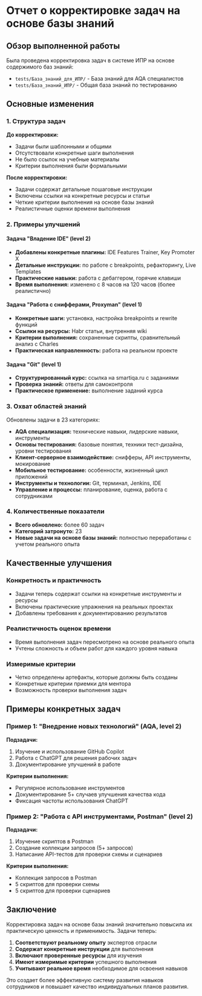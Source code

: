 # Отчет о корректировке задач на основе базы знаний

## Обзор выполненной работы

Была проведена корректировка задач в системе ИПР на основе содержимого баз знаний:
- `tests/База_знаний_для_ИПР/` - База знаний для AQA специалистов
- `tests/База_знаний_ИПР/` - Общая база знаний по тестированию

## Основные изменения

### 1. Структура задач
**До корректировки:**
- Задачи были шаблонными и общими
- Отсутствовали конкретные шаги выполнения
- Не было ссылок на учебные материалы
- Критерии выполнения были формальными

**После корректировки:**
- Задачи содержат детальные пошаговые инструкции
- Включены ссылки на конкретные ресурсы и статьи
- Четкие критерии выполнения на основе базы знаний
- Реалистичные оценки времени выполнения

### 2. Примеры улучшений

#### Задача "Владение IDE" (level 2)
- **Добавлены конкретные плагины:** IDE Features Trainer, Key Promoter X
- **Детальные инструкции:** по работе с breakpoints, рефакторингу, Live Templates
- **Практические навыки:** работа с дебаггером, горячие клавиши
- **Время выполнения:** изменено с 8 часов на 120 часов (более реалистично)

#### Задача "Работа с снифферами, Proxyman" (level 1)
- **Конкретные шаги:** установка, настройка breakpoints и rewrite функций
- **Ссылки на ресурсы:** Habr статьи, внутренняя wiki
- **Критерии выполнения:** сохраненные скрипты, сравнительный анализ с Charles
- **Практическая направленность:** работа на реальном проекте

#### Задача "Git" (level 1)
- **Структурированный курс:** ссылка на smartiqa.ru с заданиями
- **Проверка знаний:** ответы для самоконтроля
- **Практическое применение:** выполнение заданий курса

### 3. Охват областей знаний

Обновлены задачи в 23 категориях:
- **AQA специализация:** технические навыки, лидерские навыки, инструменты
- **Основы тестирования:** базовые понятия, техники тест-дизайна, уровни тестирования
- **Клиент-серверное взаимодействие:** снифферы, API инструменты, мокирование
- **Мобильное тестирование:** особенности, жизненный цикл приложений
- **Инструменты и технологии:** Git, терминал, Jenkins, IDE
- **Управление и процессы:** планирование, оценка, работа с сотрудниками

### 4. Количественные показатели

- **Всего обновлено:** более 60 задач
- **Категорий затронуто:** 23
- **Новые задачи на основе базы знаний:** полностью переработаны с учетом реального опыта

## Качественные улучшения

### Конкретность и практичность
- Задачи теперь содержат ссылки на конкретные инструменты и ресурсы
- Включены практические упражнения на реальных проектах
- Добавлены требования к документированию результатов

### Реалистичность оценок времени
- Время выполнения задач пересмотрено на основе реального опыта
- Учтены сложность и объем работ для каждого уровня навыка

### Измеримые критерии
- Четко определены артефакты, которые должны быть созданы
- Конкретные критерии приемки для ментора
- Возможность проверки выполнения задач

## Примеры конкретных задач

### Пример 1: "Внедрение новых технологий" (AQA, level 2)
**Подзадачи:**
1. Изучение и использование GitHub Copilot
2. Работа с ChatGPT для решения рабочих задач
3. Документирование улучшений в работе

**Критерии выполнения:**
- Регулярное использование инструментов
- Документирование 5+ случаев улучшения качества кода
- Фиксация частоты использования ChatGPT

### Пример 2: "Работа с API инструментами, Postman" (level 2)
**Подзадачи:**
1. Изучение скриптов в Postman
2. Создание коллекции запросов (5+ запросов)
3. Написание API-тестов для проверки схемы и сценариев

**Критерии выполнения:**
- Коллекция запросов в Postman
- 5 скриптов для проверки схемы
- 5 скриптов для проверки сценариев

## Заключение

Корректировка задач на основе базы знаний значительно повысила их практическую ценность и применимость. Задачи теперь:

1. **Соответствуют реальному опыту** экспертов отрасли
2. **Содержат конкретные инструкции** для выполнения
3. **Включают проверенные ресурсы** для изучения
4. **Имеют измеримые критерии** успешного выполнения
5. **Учитывают реальное время** необходимое для освоения навыков

Это создает более эффективную систему развития навыков сотрудников и повышает качество индивидуальных планов развития. 